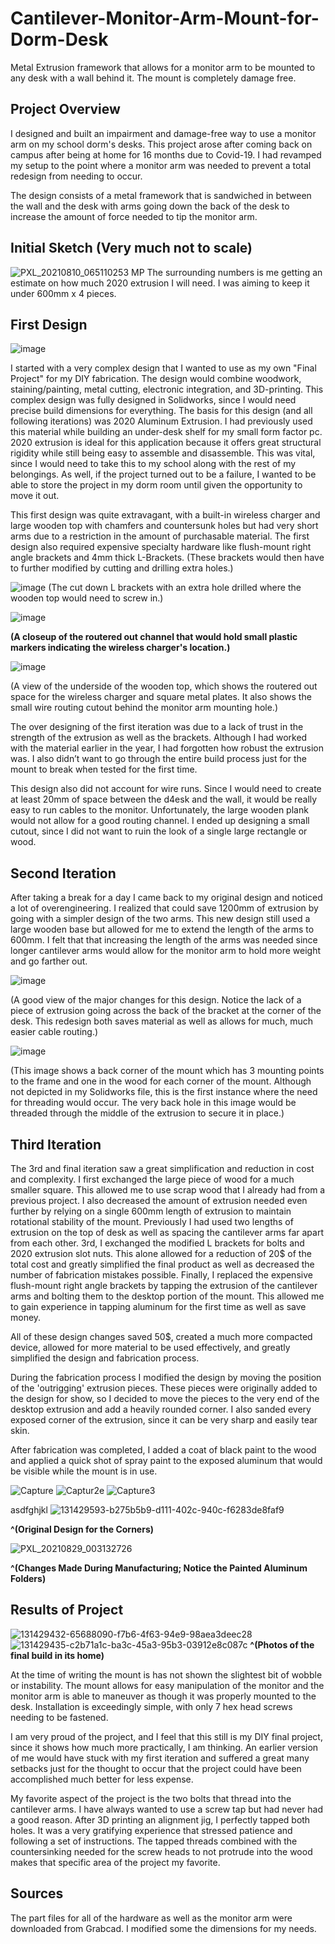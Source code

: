 

# Cantilever-Monitor-Arm-Mount-for-Dorm-Desk
Metal Extrusion framework that allows for a monitor arm to be mounted to any desk with a wall behind it. The mount is completely damage free. 

## Project Overview
I designed and built an impairment and damage-free way to use a monitor arm on my school dorm's desks. This project arose after coming back on campus after being at home for 16 months due to Covid-19. I had revamped my setup to the point where a monitor arm was needed to prevent a total redesign from needing to occur. 


The design consists of a metal framework that is sandwiched in between the wall and the desk with arms going down the back of the desk to increase the amount of force needed to tip the monitor arm.

## Initial Sketch (Very much not to scale) 
![PXL_20210810_065110253 MP](https://user-images.githubusercontent.com/72219191/130905371-cfd65c1c-fd60-417c-8e23-f0fbc41e6ed7.jpg)
The surrounding numbers is me getting an estimate on how much 2020 extrusion I will need. I was aiming to keep it under 600mm x 4 pieces. 
## First Design
![image](https://user-images.githubusercontent.com/72219191/131051574-6ffecf74-da20-4116-984f-ea40455dfdf4.png)

I started with a very complex design that I wanted to use as my own "Final Project" for my DIY fabrication. The design would combine woodwork, staining/painting, metal cutting, electronic integration, and 3D-printing. This complex design was fully designed in Solidworks, since I would need precise build dimensions for everything. The basis for this design (and all following iterations) was 2020 Aluminum Extrusion. I had previously used this material while building an under-desk shelf for my small form factor pc. 2020 extrusion is ideal for this application because it offers great structural rigidity while still being easy to assemble and disassemble. This was vital, since I would need to take this to my school along with the rest of my belongings. As well, if the project turned out to be a failure, I wanted to be able to store the project in my dorm room until given the opportunity to move it out. 

This first design was quite extravagant, with a built-in wireless charger and large wooden top with chamfers and countersunk holes but had very short arms due to a restriction in the amount of purchasable material. The first design also required expensive specialty hardware like flush-mount right angle brackets and 4mm thick L-Brackets. (These brackets would then have to further modified by cutting and drilling extra holes.) 

![image](https://user-images.githubusercontent.com/72219191/131070326-855daf5f-9c2e-4be8-8c7a-afa721cdfe14.png)
(The cut down L brackets with an extra hole drilled where the wooden top would need to screw in.)


![image](https://user-images.githubusercontent.com/72219191/131070449-ce10c0b4-82d2-41b8-9583-402e0863dddf.png)

**(A closeup of the routered out channel that would hold small plastic markers indicating the wireless charger's location.)**

![image](https://user-images.githubusercontent.com/72219191/131070965-6f5b3cf8-1b23-4139-8bd4-9652885e939a.png)

(A view of the underside of the wooden top, which shows the routered out space for the wireless charger and square metal plates. It also shows the small wire routing cutout behind the monitor arm mounting hole.)



The over designing of the first iteration was due to a lack of trust in the strength of the extrusion as well as the brackets. Although I had worked with the material earlier in the year, I had forgotten how robust the extrusion was. I also didn’t want to go through the entire build process just for the mount to break when tested for the first time.

This design also did not account for wire runs. Since I would need to create at least 20mm of space between the d4esk and the wall, it would be really easy to run cables to the monitor. Unfortunately, the large wooden plank would not allow for a good routing channel. I ended up designing a small cutout, since I did not want to ruin the look of a single large rectangle or wood. 

## Second Iteration

After taking a break for a day I came back to my original design and noticed a lot of overengineering. I realized that could save 1200mm of extrusion by going with a simpler design of the two arms. This new design still used a large wooden base but allowed for me to extend the length of the arms to 600mm. I felt that that increasing the length of the arms was needed since longer cantilever arms would allow for the monitor arm to hold more weight and go farther out.


![image](https://user-images.githubusercontent.com/72219191/131073935-f4999aaa-6821-4126-a466-4105c22f0538.png)

(A good view of the major changes for this design. Notice the lack of a piece of extrusion going across the back of the bracket at the corner of the desk. This redesign both saves material as well as allows for much, much easier cable routing.)

![image](https://user-images.githubusercontent.com/72219191/131074041-d0ba4622-6146-4b11-853a-9d681e45ce4b.png)

(This image shows a back corner of the mount which has 3 mounting points to the frame and one in the wood for each corner of the mount. Although not depicted in my Solidworks file, this is the first instance where the need for threading would occur. The very back hole in this image would be threaded through the middle of the extrusion to secure it in place.)

## Third Iteration
The 3rd and final iteration saw a great simplification and reduction in cost and complexity. I first exchanged the large piece of wood for a much smaller square. This allowed me to use scrap wood that I already had from a previous project. I also decreased the amount of extrusion needed even further by relying on a single 600mm length of extrusion to maintain rotational stability of the mount. Previously I had used two lengths of extrusion on the top of desk as well as spacing the cantilever arms far apart from each other. 3rd, I exchanged the modified L brackets for bolts and 2020 extrusion slot nuts. This alone allowed for a reduction of 20$ of the total cost and greatly simplified the final product as well as decreased the number of fabrication mistakes possible. Finally, I replaced the expensive flush-mount right angle brackets by tapping the extrusion of the cantilever arms and bolting them to the desktop portion of the mount. This allowed me to gain experience in tapping aluminum for the first time as well as save money. 

All of these design changes saved 50$, created a much more compacted device, allowed for more material to be used effectively, and greatly simplified the design and fabrication process. 

During the fabrication process I modified the design by moving the position of the 'outrigging' extrusion pieces. These pieces were originally added to the design for show, so I decided  to move the pieces to the very end of the desktop extrusion and add a heavily rounded corner. I also sanded every exposed corner of the extrusion, since it can be very sharp and easily tear skin.

After fabrication was completed, I added a coat of black paint to the wood and applied a quick shot of spray paint to the exposed aluminum that would be visible while the mount is in use. 

![Capture](https://user-images.githubusercontent.com/72219191/131429595-81b5873e-bb26-4197-b4fb-5e63e6aaf1bc.PNG)
![Captur2e](https://user-images.githubusercontent.com/72219191/131429597-42e0c7bd-9d40-491c-a23a-26dcf2bb7836.PNG)
![Capture3](https://user-images.githubusercontent.com/72219191/131429596-33429161-0beb-4f70-8c82-c1ab0a7510f6.PNG)

asdfghjkl
![131429593-b275b5b9-d111-402c-940c-f6283de8faf9](https://user-images.githubusercontent.com/72219191/131612539-a7797a4c-65f1-460a-844b-517295b2865c.PNG)

**^(Original Design for the Corners)**

![PXL_20210829_003132726](https://user-images.githubusercontent.com/72219191/131614576-32a739d3-3bc7-4255-b6cc-46627ce09088.jpg)

**^(Changes Made During Manufacturing; Notice the Painted Aluminum Folders)**

## Results of Project 
![131429432-65688090-f7b6-4f63-94e9-98aea3deec28](https://user-images.githubusercontent.com/72219191/131612154-abd31998-2d31-420f-9e80-4a090e384151.jpg)
![131429435-c2b71a1c-ba3c-45a3-95b3-03912e8c087c](https://user-images.githubusercontent.com/72219191/131612389-5184a179-7d2c-4d8b-b389-46421474427d.jpg)
**^(Photos of the final build in its home)**

At the time of writing the mount is has not shown the slightest bit of wobble or instability. The mount allows for easy manipulation of the monitor and the monitor arm is able to maneuver as though it was properly mounted to the desk. Installation is exceedingly simple, with only 7 hex head screws needing to be fastened. 

I am very proud of the project, and I feel that this still is my DIY final project, since it shows how much more practically, I am thinking. An earlier version of me would have stuck with my first iteration and suffered a great many setbacks just for the thought to occur that the project could have been accomplished much better for less expense.

My favorite aspect of the project is the two bolts that thread into the cantilever arms. I have always wanted to use a screw tap but had never had a good reason. After 3D printing an alignment jig, I perfectly tapped both holes. It was a very gratifying experience that stressed patience and following a set of instructions. The tapped threads combined with the countersinking needed for the screw heads to not protrude into the wood makes that specific area of the project my favorite. 

## Sources
The part files for all of the hardware as well as the monitor arm were downloaded from Grabcad. I modified some the dimensions for my needs.
